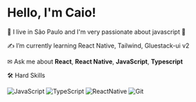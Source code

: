 # Hello, I'm Caio!
 👋
I live in São Paulo and I'm very passionate about javascript 🦏

✍ I’m currently learning React Native, Tailwind, Gluestack-ui v2

✉ Ask me about **React**, **React Native**, **JavaScript**, **Typescript**

🛠 Hard Skills

![JavaScript](https://img.shields.io/badge/JavaScript-000?style=for-the-badge&logo=javascript)
![TypeScript](https://img.shields.io/badge/TypeScript-000?style=for-the-badge&logo=typescript)
![ReactNative](https://img.shields.io/badge/ReactNative-000?style=for-the-badge&logo=React)
![Git](https://img.shields.io/badge/git-000?style=for-the-badge&logo=git)
